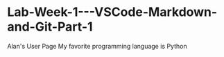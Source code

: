 # Lab-Week-1---VSCode-Markdown-and-Git-Part-1
Alan's User Page
My favorite programming language is Python 